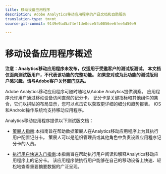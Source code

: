 ```yaml
---
title: 移动设备应用程序
description: Adobe Analytics移动应用程序的产品文档和自助服务
translation-type: tm+mt
source-git-commit: 9149e9ad5a74ef1de0ece5fb0056ee6fee5d50e9

---
```



# 移动设备应用程序概述

**注意：Analytics移动应用程序未发布，仅适用于受邀客户的测试版测试。 本文档仅面向测试版用户，不代表该功能的完整功能。 如果您对成为此功能的测试版用户感兴趣，请与Adobe客户关[怀部门联系](https://helpx.adobe.com/contact/enterprise-support.ec.html)。**

Adobe Analytics移动应用程序可随时随地从Adobe Analytics提供洞察。  应用程序允许用户通过移动设备访问直观的记分卡。 记分卡是关键指标和其他组件的集合，它们以拼贴的布局显示，您可以点击它以获取更详细的细分和趋势报表。 iOS和Android操作系统均支持移动应用程序。

Analytics移动应用程序提供以下测试版文档：

* [策展人指南](https://docs.adobe.com/content/help/en/analytics/analyze/mobapp/curator.html):本指南旨在帮助数据策展人在Analytics移动应用程序上为其执行用户配置记分卡。 策展人可以是组织管理员或其他角色中负责设置应用程序记分卡的人员。

* [执行用户快速入门指南](https://docs.adobe.com/content/help/en/analytics/analyze/mobapp/executive.html):本指南旨在帮助执行用户阅读和解释Analytics移动应用程序上的记分卡。 该应用程序使执行用户能够在自己的移动设备上快速、轻松地查看重要摘要数据的广泛呈现。
